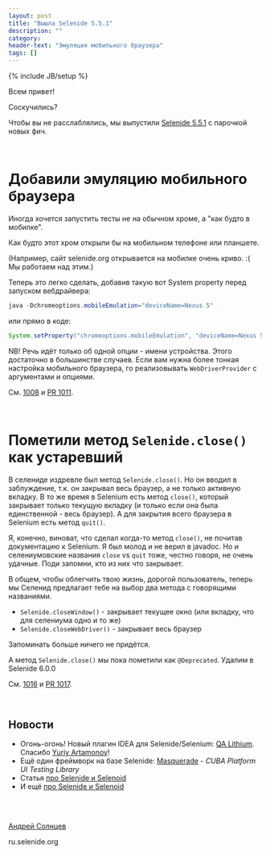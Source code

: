 ```yaml
---
layout: post
title: "Вышла Selenide 5.5.1"
description: ""
category:
header-text: "Эмуляция мобильного браузера"
tags: []
---
```

{% include JB/setup %}

Всем привет!

Соскучились?

Чтобы вы не расслаблялись, мы выпустили [Selenide 5.5.1](https://github.com/selenide/selenide/milestone/86?closed=1) с парочкой новых фич.


<br/> 

# Добавили эмуляцию мобильного браузера 

Иногда хочется запустить тесты не на обычном хроме, а "как будто в мобилке". 

Как будто этот хром открыли бы на мобильном телефоне или планшете. 

(Например, сайт selenide.org открывается на мобилке очень криво. :( Мы работаем над этим.)

Теперь это легко сделать, добавив такую вот System property перед запуском вебдрайвера:

```java
java -Dchromeoptions.mobileEmulation="deviceName=Nexus 5"
```

или прямо в коде: 

```java
System.setProperty("chromeoptions.mobileEmulation", "deviceName=Nexus 5");
```

NB! Речь идёт только об одной опции - имени устройства. Этого достаточно в большинстве случаев. 
Если вам нужна более тонкая настройка мобильного браузера, го реализовывать `WebDriverProvider` с аргументами и опциями.

См. [1008](https://github.com/selenide/selenide/issues/1008) и [PR 1011](https://github.com/selenide/selenide/pull/1011).

<br/>

# Пометили метод `Selenide.close()` как устаревший

В селениде издревле был метод `Selenide.close()`. Но он вводил в заблуждение, т.к. он закрывал весь браузер, а не только активную вкладку. 
В то же время в Selenium есть метод `close()`, который закрывает только текущую вкладку (и только если она была единственной - весь браузер).
А для закрытия всего браузера в Selenium есть метод `quit()`. 

Я, конечно, виноват, что сделал когда-то метод `close()`, не почитав документацию к Selenium. Я был молод и не верил в javadoc.
Но и селениумовские названия `close` vs `quit` тоже, честно говоря, не очень удачные. Поди запомни, кто из них что закрывает.

В общем, чтобы облегчить твою жизнь, дорогой пользователь, теперь мы Селенид предлагает тебе на выбор два метода с говорящими названиями.
* `Selenide.closeWindow()` - закрывает текущее окно (или вкладку, что для селениума одно и то же)
* `Selenide.closeWebDriver()` - закрывает весь браузер

Запоминать больше ничего не придётся.

А метод `Selenide.close()` мы пока пометили как `@Deprecated`. Удалим в Selenide 6.0.0

См. [1016](https://github.com/selenide/selenide/issues/1016) и [PR 1017](https://github.com/selenide/selenide/pull/1017).

<br/>


## Новости

* Огонь-огонь! Новый плагин IDEA для Selenide/Selenium: [QA Lithium](https://plugins.jetbrains.com/plugin/13267-qa-lithium). Спасибо [Yuriy Artamonov](https://strangeway.org/)!
* Ещё один фреймворк на базе Selenide: [Masquerade](https://github.com/cuba-platform/masquerade) - _CUBA Platform UI Testing Library_  
* Статья [про Selenide и Selenoid](https://medium.com/swlh/selenide-in-testing-process-automatisation-through-selenoid-in-the-docker-container-48e659d2ee72)
* И ещё [про Selenide и Selenoid](https://www.intexsoft.com/blog/post/selenide-docker.html)

<br>

<br>

[Андрей Солнцев](http://asolntsev.github.io/)

ru.selenide.org
